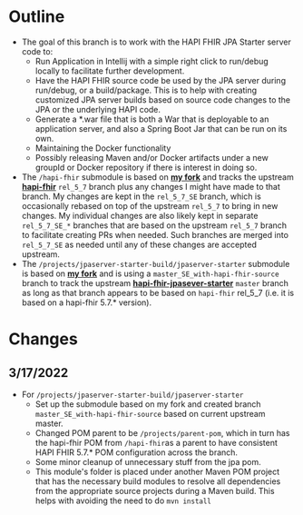# Outline

* The goal of this branch is to work with the HAPI FHIR JPA Starter server code to:
  * Run Application in Intellij with a simple right click to run/debug locally to facilitate further development.
  * Have the HAPI FHIR source code be used by the JPA server during run/debug, or a build/package. This is to help with creating customized JPA server builds based on source code changes to the JPA or the underlying HAPI code.
  * Generate a *.war file that is both a War that is deployable to an application server, and also a Spring Boot Jar that can be run on its own.
  * Maintaining the Docker functionality
  * Possibly releasing Maven and/or Docker artifacts under a new groupId or Docker repository if there is interest in doing so.
* The `/hapi-fhir` submodule is based on [**my fork**](https://github.com/ShahimEssaid/hapi-fhir) and tracks the upstream [**hapi-fhir**](https://github.com/hapifhir/hapi-fhir) `rel_5_7` branch plus any changes I might have made to that branch. My changes are kept in the `rel_5_7_SE` branch, which is occasionally rebased on top of the upstream `rel_5_7` to bring in new changes. My individual changes are also likely kept in separate `rel_5_7_SE_*` branches that are based on the upstream `rel_5_7` branch to facilitate creating PRs when needed. Such branches are merged into `rel_5_7_SE` as needed until any of these changes are accepted upstream.
* The `/projects/jpaserver-starter-build/jpaserver-starter` submodule is based on [**my fork**](https://github.com/ShahimEssaid/hapi-fhir-jpaserver-starter) and is using a `master_SE_with-hapi-fhir-source` branch to track the upstream [**hapi-fhir-jpasever-starter**](https://github.com/hapifhir/hapi-fhir-jpaserver-starter) `master` branch as long as that branch appears to be based on `hapi-fhir` rel_5_7 (i.e. it is based on a hapi-fhir 5.7.* version).


# Changes

## 3/17/2022
* For `/projects/jpaserver-starter-build/jpaserver-starter`
  * Set up the submodule based on my fork and created branch `master_SE_with-hapi-fhir-source` based on current upstream master.
  * Changed POM parent to be `/projects/parent-pom`, which in turn has the hapi-fhir POM from `/hapi-fhir`as a parent to have consistent HAPI FHIR 5.7.* POM configuration across the branch.
  * Some minor cleanup of unnecessary stuff from the jpa pom.
  * This module's folder is placed under another Maven POM project that has the necessary build modules to resolve all dependencies from the appropriate source projects during a Maven build. This helps with avoiding the need to do `mvn install`